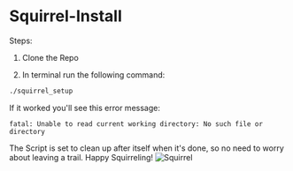 # Squirrel-Install

Steps:

1. Clone the Repo

2. In terminal run the following command:
```bash
./squirrel_setup
```

If it worked you'll see this error message:
```
fatal: Unable to read current working directory: No such file or directory
```

The Script is set to clean up after itself when it's done, so no need to worry about leaving a trail. Happy Squirreling!
![Squirrel](https://webtoolfeed.files.wordpress.com/2012/04/cute-squirrel-l1.jpg)
